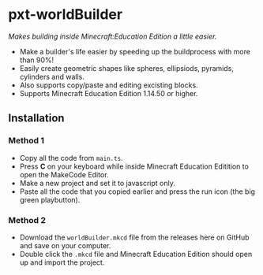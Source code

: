 # pxt-worldBuilder

*Makes building inside Minecraft:Education Edition a little easier.*

* Make a builder's life easier by speeding up the buildprocess with more than 90%!
* Easily create geometric shapes like spheres, ellipsiods, pyramids, cylinders and walls.
* Also supports copy/paste and editing excisting blocks.
* Supports Minecraft Education Edition 1.14.50 or higher.

## Installation

### Method 1

* Copy all the code from `main.ts`. 
* Press **C** on your keyboard while inside Minecraft Education Editition to open the MakeCode Editor.
* Make a new project and set it to javascript only.
* Paste all the code that you copied earlier and press the run icon (the big green playbutton).

### Method 2

* Download the `worldBuilder.mkcd` file from the releases here on GitHub and save on your computer.
* Double click the `.mkcd` file and Minecraft Education Edition should open up and import the project.
